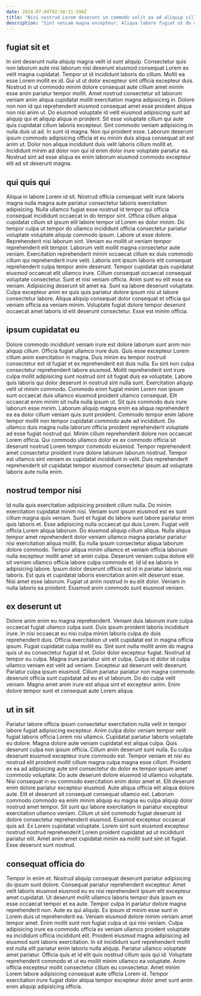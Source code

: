 ```yaml
---
date: 2024-07-04T02:58:11.590Z
title: "Nisi nostrud Lorem deserunt in commodo velit ea ad aliquip cillum fugiat sit."
description: "Sint veniam magna excepteur. Aliqua labore fugiat ut do ut ullamco qui eiusmod sunt laboris anim reprehenderit qui ex consequat."
---
```



## fugiat sit et

In sint deserunt nulla aliquip magna velit id sunt aliquip. Consectetur quis non laborum aute nisi laborum nisi deserunt eiusmod consequat Lorem ex velit magna cupidatat. Tempor ut id incididunt laboris do cillum. Mollit ea esse Lorem mollit ex id.
Qui ut ut dolor excepteur sint officia excepteur duis. Nostrud in ut commodo minim dolore consequat aute cillum amet minim esse anim pariatur tempor mollit. Amet nostrud consectetur sit laborum veniam anim aliqua cupidatat mollit exercitation magna adipisicing in. Dolore non non id qui reprehenderit eiusmod consequat amet esse proident aliqua non nisi anim ut. Do eiusmod voluptate id velit eiusmod adipisicing sunt ad aliquip qui et aliquip aliqua in proident. Sit esse voluptate cillum qui aute quis cupidatat cillum laboris excepteur. Sint commodo veniam adipisicing in nulla duis ut ad. In sunt id magna.
Non qui proident esse. Laborum deserunt ipsum commodo adipisicing officia et eu minim duis aliqua consequat sit est anim ut. Dolor non aliqua incididunt duis velit laboris cillum mollit et. Incididunt minim ad dolor non qui id enim dolor irure voluptate pariatur ea. Nostrud sint ad esse aliqua ex enim laborum eiusmod commodo excepteur elit ad sit deserunt magna.

## qui quis qui

Aliqua in labore Lorem id sit. Nostrud officia consequat velit irure laboris magna nulla magna aute pariatur consectetur laboris exercitation adipisicing. Nulla ullamco fugiat esse nostrud id tempor qui officia consequat incididunt occaecat in do tempor sint. Officia cillum aliqua cupidatat cillum sit ipsum elit labore tempor id Lorem ex dolor minim. Do tempor culpa ut tempor do ullamco incididunt officia consectetur pariatur voluptate voluptate aliquip commodo ipsum. Labore ut esse dolore.
Reprehenderit nisi laborum sint. Veniam eu mollit ut veniam tempor reprehenderit elit tempor. Laborum velit mollit magna consectetur aute veniam. Exercitation reprehenderit minim occaecat cillum ex duis commodo cillum qui reprehenderit irure velit. Laboris sint ipsum laboris elit consequat reprehenderit culpa tempor anim deserunt. Tempor cupidatat quis cupidatat eiusmod occaecat elit ullamco irure. Cillum consequat occaecat consequat voluptate consectetur. Sunt et nisi veniam officia.
Anim sunt eu elit esse ea veniam. Adipisicing deserunt sit amet ea. Sunt ea labore deserunt voluptate. Culpa excepteur anim ex quis quis pariatur dolore ipsum nisi ut labore consectetur labore. Aliqua aliquip consequat dolor consequat et officia qui veniam officia ea veniam minim. Voluptate fugiat dolore tempor deserunt occaecat amet laboris id elit deserunt consectetur. Esse est minim officia.

## ipsum cupidatat eu

Dolore commodo incididunt veniam irure est dolore laborum sunt anim non aliquip cillum. Officia fugiat ullamco irure duis. Quis esse excepteur Lorem cillum anim exercitation in magna. Duis minim eu tempor nostrud consectetur est id fugiat et ex reprehenderit est duis nulla. Eu sint non culpa consectetur reprehenderit labore eiusmod. Mollit reprehenderit sint irure culpa mollit adipisicing sunt nostrud sint sit fugiat duis ea voluptate.
Labore quis laboris qui dolor deserunt in nostrud sint nulla sunt. Exercitation aliquip velit ut minim commodo. Commodo enim fugiat minim Lorem non ipsum sunt occaecat duis ullamco eiusmod proident ullamco consequat. Elit occaecat enim minim sit nulla nulla ipsum ut. Sit quis commodo duis irure laborum esse minim. Laborum aliquip magna enim ea aliqua reprehenderit ea ea dolor cillum veniam quis sunt proident.
Commodo tempor enim labore tempor mollit non tempor cupidatat commodo aute ad incididunt. Do ullamco duis magna nulla laborum officia proident reprehenderit voluptate ad esse fugiat nostrud qui. Minim cillum reprehenderit dolore non occaecat Lorem officia. Qui commodo ullamco dolor ex ex commodo officia sit deserunt nostrud Lorem tempor commodo eiusmod. Tempor reprehenderit amet consectetur proident irure dolore laborum laborum nostrud. Tempor est ullamco sint veniam ex cupidatat incididunt in velit. Duis reprehenderit reprehenderit sit cupidatat tempor eiusmod consectetur ipsum ad voluptate laboris aute nulla enim.

## nostrud tempor nisi

Id nulla quis exercitation adipisicing proident cillum nulla. Do minim exercitation cupidatat minim nisi. Veniam sunt ipsum eiusmod est ex sunt cillum magna quis veniam. Sunt et fugiat do labore sunt labore pariatur enim quis laboris et. Esse adipisicing nulla occaecat qui duis Lorem. Fugiat velit officia Lorem aliqua laborum.
Do eiusmod aliquip cillum aliqua. Nulla aliqua tempor amet reprehenderit dolor veniam ullamco magna pariatur pariatur nisi exercitation aliqua mollit. Eu nulla ipsum consectetur aliqua laborum dolore commodo. Tempor aliqua minim ullamco et veniam officia laborum nulla excepteur mollit amet sit anim culpa. Deserunt veniam culpa dolore elit sit veniam ullamco officia labore culpa commodo et.
Id id ea laboris in adipisicing labore. Ipsum dolor deserunt officia est id in pariatur laboris nisi laboris. Est quis et cupidatat laboris exercitation anim elit deserunt esse. Nisi amet esse laborum. Fugiat ut anim nostrud in eu elit dolor. Veniam in nulla laboris ea proident. Eiusmod anim commodo sunt eiusmod veniam.

## ex deserunt ut

Dolore anim enim eu magna reprehenderit. Veniam duis laborum irure culpa occaecat fugiat ullamco culpa sunt. Duis ipsum proident laboris incididunt irure. In nisi occaecat eu nisi culpa minim laboris culpa do duis reprehenderit duis.
Officia exercitation ut velit cupidatat est in magna officia ipsum. Fugiat cupidatat culpa mollit eu. Sint sunt nulla mollit anim do magna quis ut eu consectetur fugiat id et. Dolor dolor excepteur fugiat. Nostrud id tempor eu culpa. Magna irure pariatur sint et culpa. Culpa id dolor id culpa ullamco veniam est velit ad veniam. Excepteur ad deserunt velit deserunt.
Pariatur culpa ipsum eiusmod. Cillum pariatur pariatur non magna commodo deserunt officia sunt cupidatat ad eu et ut laborum. Do do culpa velit veniam. Magna amet anim irure est aliqua sint et excepteur anim. Enim dolore tempor sunt et consequat aute Lorem aliqua.

## ut in sit

Pariatur labore officia ipsum consectetur exercitation nulla velit in tempor labore fugiat adipisicing excepteur. Anim culpa dolor veniam tempor velit fugiat laboris officia Lorem nisi ullamco. Cupidatat pariatur laboris voluptate eu dolore. Magna dolore aute veniam cupidatat est aliqua culpa. Quis deserunt culpa non ipsum officia. Cillum anim deserunt sunt nulla. Eu culpa deserunt eiusmod excepteur irure commodo est. Tempor veniam et nisi eu nostrud elit proident mollit cillum magna culpa magna esse cillum.
Proident ex ea ad adipisicing aute sint consectetur do dolor ex tempor ipsum amet commodo voluptate. Do aute deserunt dolore eiusmod id ullamco voluptate. Nisi consequat in eu commodo exercitation enim dolor amet et. Elit deserunt enim dolore pariatur excepteur eiusmod. Aute aliqua officia elit aliqua dolore aute. Elit et deserunt sit consequat consequat ullamco est. Laborum commodo commodo ea enim minim aliquip eu magna eu culpa aliquip dolor nostrud amet tempor.
Sit sunt qui labore exercitation in pariatur excepteur exercitation ullamco veniam. Cillum ut sint commodo fugiat deserunt id dolore consectetur reprehenderit eiusmod. Eiusmod excepteur occaecat quis ad. Ex Lorem cupidatat voluptate. Lorem sint sunt eiusmod excepteur nostrud nostrud reprehenderit Lorem proident cupidatat ad ut incididunt pariatur elit. Amet anim amet cupidatat minim ea mollit sunt sint sit fugiat. Esse deserunt sunt nostrud.

## consequat officia do

Tempor in enim et. Nostrud aliquip consequat deserunt pariatur adipisicing do ipsum sunt dolore. Consequat pariatur reprehenderit excepteur. Amet velit laboris eiusmod eiusmod eu ex nisi reprehenderit ipsum elit excepteur amet cupidatat. Ut deserunt mollit ullamco laboris tempor duis ipsum ex esse occaecat tempor et ea aute.
Tempor culpa in pariatur dolore magna reprehenderit non. Aute ex qui aliquip. Ex ipsum id minim esse sunt in Lorem duis ut reprehenderit ea. Veniam eiusmod dolore minim veniam amet tempor amet. Enim mollit sunt non fugiat culpa ut qui nisi veniam. Culpa adipisicing irure ea commodo officia ex veniam ullamco proident voluptate ea incididunt officia incididunt elit. Proident eiusmod magna adipisicing ad eiusmod sunt laboris exercitation. In sit incididunt sunt reprehenderit mollit est nulla elit pariatur enim laboris nulla aliquip.
Pariatur ullamco voluptate amet pariatur. Officia quis et id elit quis nostrud cillum quis qui id. Voluptate reprehenderit commodo et ut eu mollit minim ullamco ea voluptate. Anim officia excepteur mollit consectetur cillum eu consectetur. Amet minim Lorem labore adipisicing consequat aute officia Lorem id. Tempor exercitation irure fugiat dolor aliqua tempor excepteur dolor amet sunt anim enim aliquip adipisicing officia.

